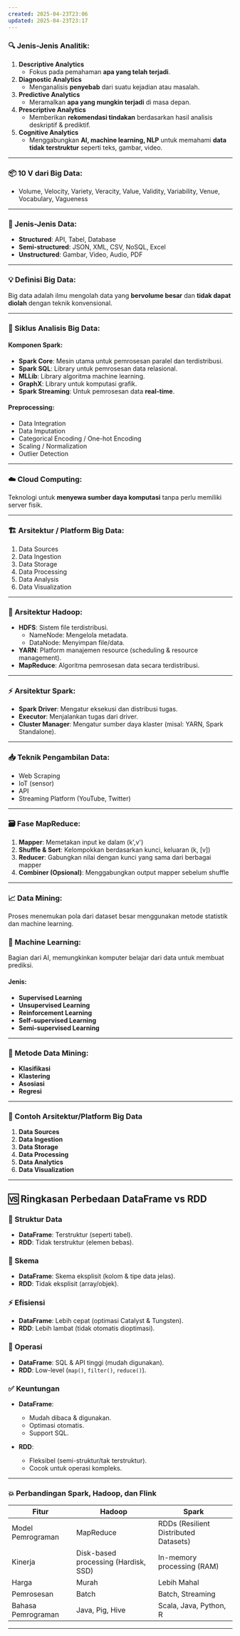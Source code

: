 ```yaml
---
created: 2025-04-23T23:06
updated: 2025-04-23T23:17
---
```

### 🔍 Jenis-Jenis Analitik:

1. **Descriptive Analytics**
    - Fokus pada pemahaman **apa yang telah terjadi**.
2. **Diagnostic Analytics**
    - Menganalisis **penyebab** dari suatu kejadian atau masalah.
3. **Predictive Analytics**
    - Meramalkan **apa yang mungkin terjadi** di masa depan.
4. **Prescriptive Analytics**
    - Memberikan **rekomendasi tindakan** berdasarkan hasil analisis deskriptif & prediktif.
5. **Cognitive Analytics**
    - Menggabungkan **AI, machine learning, NLP** untuk memahami **data tidak terstruktur** seperti teks, gambar, video.

---

### 📦 10 V dari Big Data:

- Volume, Velocity, Variety, Veracity, Value, Validity, Variability, Venue, Vocabulary, Vagueness

---

### 📂 Jenis-Jenis Data:

- **Structured**: API, Tabel, Database
- **Semi-structured**: JSON, XML, CSV, NoSQL, Excel
- **Unstructured**: Gambar, Video, Audio, PDF

---

### 💡 Definisi Big Data:

Big data adalah ilmu mengolah data yang **bervolume besar** dan **tidak dapat diolah** dengan teknik konvensional.

---

### 🔁 Siklus Analisis Big Data:

#### Komponen Spark:

- **Spark Core**: Mesin utama untuk pemrosesan paralel dan terdistribusi.
- **Spark SQL**: Library untuk pemrosesan data relasional.
- **MLLib**: Library algoritma machine learning.
- **GraphX**: Library untuk komputasi grafik.
- **Spark Streaming**: Untuk pemrosesan data **real-time**.

#### Preprocessing:

- Data Integration
- Data Imputation
- Categorical Encoding / One-hot Encoding
- Scaling / Normalization
- Outlier Detection

---

### ☁️ Cloud Computing:

Teknologi untuk **menyewa sumber daya komputasi** tanpa perlu memiliki server fisik.

---

### 🏗️ Arsitektur / Platform Big Data:

1. Data Sources
2. Data Ingestion
3. Data Storage
4. Data Processing
5. Data Analysis
6. Data Visualization

---

### 🐘 Arsitektur Hadoop:

- **HDFS**: Sistem file terdistribusi.
    - NameNode: Mengelola metadata.
    - DataNode: Menyimpan file/data.
- **YARN**: Platform manajemen resource (scheduling & resource management).
- **MapReduce**: Algoritma pemrosesan data secara terdistribusi.

---

### ⚡ Arsitektur Spark:

- **Spark Driver**: Mengatur eksekusi dan distribusi tugas.
- **Executor**: Menjalankan tugas dari driver.
- **Cluster Manager**: Mengatur sumber daya klaster (misal: YARN, Spark Standalone).

---

### 📥 Teknik Pengambilan Data:

- Web Scraping
- IoT (sensor)
- API
- Streaming Platform (YouTube, Twitter)

---

### 🗃️ Fase MapReduce:

1. **Mapper**: Memetakan input ke dalam (k',v')
2. **Shuffle & Sort**: Kelompokkan berdasarkan kunci, keluaran (k, [v])
3. **Reducer**: Gabungkan nilai dengan kunci yang sama dari berbagai mapper
4. **Combiner (Opsional)**: Menggabungkan output mapper sebelum shuffle

---

### 📈 Data Mining:

Proses menemukan pola dari dataset besar menggunakan metode statistik dan machine learning.

### 🤖 Machine Learning:

Bagian dari AI, memungkinkan komputer belajar dari data untuk membuat prediksi.

#### Jenis:

- **Supervised Learning**
- **Unsupervised Learning**
- **Reinforcement Learning**
- **Self-supervised Learning**
- **Semi-supervised Learning**

---

### 🧠 Metode Data Mining:

- **Klasifikasi**
- **Klastering**
- **Asosiasi**
- **Regresi**

---

### 🔬 Contoh Arsitektur/Platform Big Data

1. **Data Sources**
2. **Data Ingestion**
3. **Data Storage**
4. **Data Processing**
5. **Data Analytics**
6. **Data Visualization**

---

## 🆚 Ringkasan Perbedaan DataFrame vs RDD

### 📐 Struktur Data

- **DataFrame**: Terstruktur (seperti tabel).
- **RDD**: Tidak terstruktur (elemen bebas).

### 🧱 Skema

- **DataFrame**: Skema eksplisit (kolom & tipe data jelas).
- **RDD**: Tidak eksplisit (array/objek).

### ⚡ Efisiensi

- **DataFrame**: Lebih cepat (optimasi Catalyst & Tungsten).
- **RDD**: Lebih lambat (tidak otomatis dioptimasi).

### 🔧 Operasi

- **DataFrame**: SQL & API tinggi (mudah digunakan).
- **RDD**: Low-level (`map()`, `filter()`, `reduce()`).
### ✅ Keuntungan

- **DataFrame**:
    - Mudah dibaca & digunakan.
    - Optimasi otomatis.
    - Support SQL.
        
- **RDD**:
    
    - Fleksibel (semi-struktur/tak terstruktur).
    - Cocok untuk operasi kompleks.

---

### 💥 Perbandingan Spark, Hadoop, dan Flink

| Fitur              | Hadoop                               | Spark                                 |
| ------------------ | ------------------------------------ | ------------------------------------- |
| Model Pemrograman  | MapReduce                            | RDDs (Resilient Distributed Datasets) |
| Kinerja            | Disk-based processing (Hardisk, SSD) | In-memory processing (RAM)            |
| Harga              | Murah                                | Lebih Mahal                           |
| Pemrosesan         | Batch                                | Batch, Streaming                      |
| Bahasa Pemrograman | Java, Pig, Hive                      | Scala, Java, Python, R                |


---